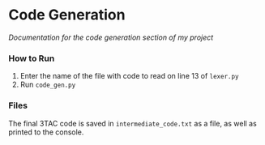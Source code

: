 # Code Generation
*Documentation for the code generation section of my project*

### How to Run
1. Enter the name of the file with code to read on line 13 of `lexer.py`
2. Run `code_gen.py`

### Files
The final 3TAC code is saved in `intermediate_code.txt` as a file, as well as printed to the console.